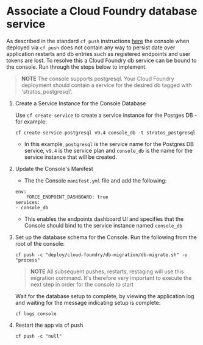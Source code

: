 # Associate a Cloud Foundry database service

As described in the standard `cf push` instructions [here]("../README.md") the console when deployed via `cf push`
 does not contain any way to persist date over application restarts and db entries such as registered endpoints
 and user tokens are lost. To resolve this a Cloud Foundry db service can be bound to the console. Run through 
 the steps below to implement.

> **NOTE** The console supports postgresql. Your Cloud Foundry deployment should contain a service for
 the desired db tagged with 'stratos_postgresql'.

1. Create a Service Instance for the Console Database

    Use `cf create-service` to create a service instance for the Postges DB - for example:
    ```
    cf create-service postgresql v9.4 console_db -t stratos_postgresql
    ```
    * In this example, `postgresql` is the service name for the Postgres DB service, `v9.4` is the service plan and `console_db` is the name for the service instance that will be created.

1. Update the Console's Manifest

   * The the Console `manifest.yml` file and add the following:
    ```
    env:
        FORCE_ENDPOINT_DASHBOARD: true
    services:
    - console_db
    ```

    * This enables the endpoints dashboard UI and specifies that the Console should bind to the service instance named `console_db`

1. Set up the database schema for the Console. Run the following from the root of the console:
    ```
    cf push -c "deploy/cloud-foundry/db-migration/db-migrate.sh" -u "process"
    ```
    > **NOTE** All subsequent pushes, restarts, restaging will use this migration command.
    It's therefore very important to execute the next step in order for the console to start

    Wait for the database setup to complete, by viewing the application log and waiting for the message indicating setup is complete:
    ```
    cf logs console
    ```
   
1. Restart the app via cf push
    ```
    cf push -c "null"
    ```

    